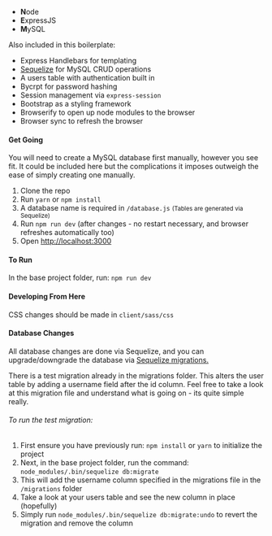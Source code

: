 *   **N**ode
*   **E**xpressJS
*   **M**ySQL

Also included in this boilerplate:

*   Express Handlebars for templating
*   [Sequelize](http://docs.sequelizejs.com/) for MySQL CRUD operations
*   A users table with authentication built in
*   Bycrpt for password hashing
*   Session management via `express-session`
*   Bootstrap as a styling framework
*   Browserify to open up node modules to the browser
*   Browser sync to refresh the browser

#### Get Going

You will need to create a MySQL database first manually, however you see fit. It could be included here but the complications it imposes outweigh the ease of simply creating one manually.

1.  Clone the repo
2.  Run `yarn` or `npm install`
3.  A database name is required in `/database.js` <small>(Tables are generated via Sequelize)</small>
4.  Run `npm run dev` (after changes - no restart necessary, and browser refreshes automatically too)
5.  Open [http://localhost:3000](http://localhost:3000/)

#### To Run

In the base project folder, run: `npm run dev`

#### Developing From Here

CSS changes should be made in `client/sass/css`

#### Database Changes

All database changes are done via Sequelize, and you can upgrade/downgrade the database via [Sequelize migrations.](http://docs.sequelizejs.com/manual/tutorial/migrations.html)

There is a test migration already in the migrations folder. This alters the user table by adding a username field after the id column. Feel free to take a look at this migration file and understand what is going on - its quite simple really.

###### To run the test migration:

1.  First ensure you have previously run: `npm install` or `yarn` to initialize the project
2.  Next, in the base project folder, run the command: `node_modules/.bin/sequelize db:migrate`
3.  This will add the username column specified in the migrations file in the `/migrations` folder
4.  Take a look at your users table and see the new column in place (hopefully)
5.  Simply run `node_modules/.bin/sequelize db:migrate:undo` to revert the migration and remove the column
